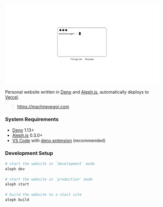 ![machnevegor](https://raw.githubusercontent.com/machnevegor/dotcom/main/public/files/preview.png)

Personal website written in [Deno](https://deno.land/) and
[Aleph.js](http://alephjs.org/), automatically deploys to
[Vercel](https://vercel.com/).

> https://machnevegor.com

### System Requirements

- [Deno](https://deno.land/) 1.13+
- [Aleph.js](https://deno.land/x/aleph) 0.3.0+
- [VS Code](https://code.visualstudio.com/) with
  [deno extension](https://marketplace.visualstudio.com/items?itemName=denoland.vscode-deno)
  (recommended)

### Development Setup

```bash
# start the website in `development` mode
aleph dev

# start the website in `production` mode
aleph start

# build the website to a stact site
aleph build
```
